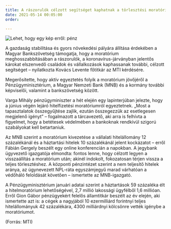 ```yaml
---
title: A rászorulók célzott segítséget kaphatnak a törlesztési moratórium után
date: 2021-05-14 00:05:00
order: 

---
```

![Lehet, hogy egy kép erről: pénz](https://scontent-vie1-1.xx.fbcdn.net/v/t1.6435-9/190888119_1214865145612988_6079661492403851779_n.png?_nc_cat=104&ccb=1-3&_nc_sid=730e14&_nc_ohc=xXBnyBK0bcsAX85xK3u&_nc_ht=scontent-vie1-1.xx&oh=f4dce893570fdc1d614e7563a997e451&oe=60D4C617)

A gazdaság stabilitása és gyors növekedési pályára állítása érdekében a Magyar Bankszövetség támogatja, hogy a moratórium meghosszabbításában a rászorulók, a koronavírus-járványban jelentős károkat elszenvedő családok és vállalkozások kaphassanak további, célzott segítséget – nyilatkozta Kovács Levente főtitkár az MTI kérdésére.

Megerősítette, hogy aktív egyeztetés folyik a moratórium jövőjéről a Pénzügyminisztérium, a Magyar Nemzeti Bank (MNB) és a kormány további képviselői, valamint a bankszövetség között.

Varga Mihály pénzügyminiszter a hét elején egy lapinterjúban jelezte, hogy a június végén lejáró hitelfizetési moratóriumról egyeztetnek. „Most a tapasztalatok összegyűjtése zajlik, ezután összegezzük az esetlegesen megjelenő igényt” – fogalmazott a tárcavezető, aki arra is felhívta a figyelmet, hogy a betétesek védelmében a bankoknak rendkívül szigorú szabályokat kell betartaniuk.

Az MNB szerint a moratórium kivezetése a vállalati hitelállomány 12 százalékánál és a háztartási hitelek 10 százalékánál jelent kockázatot – erről Fábián Gergely beszélt egy online konferencián a napokban. A jegybank ügyvezető igazgatója elmondta: fontos lenne, hogy célzott legyen a visszaállítás a moratórium után; akinél indokolt, fokozatosan térjen vissza a teljes törlesztéshez. A központi pénzintézet szerint a nem teljesítő hitelek aránya, az úgynevezett NPL-ráta egyszámjegyű marad várhatóan a védőháló feloldását követően – ismertette az MNB-igazgató.

A Pénzügyminisztérium januári adatai szerint a háztartások 59 százaléka élt a hitelmoratórium lehetőségével, 2,7 millió lakossági ügyfélből 1,6 millióan. Erről Gion Gábor pénzügyekért felelős államtitkár beszélt az év elején, aki ismertette azt is: a cégek a nagyjából 10 ezermilliárd forintnyi teljes hitelállományuk 42 százalékára, 4300 milliárdnyi kölcsönre vették igénybe a moratóriumot.

(Forrás: MTI)